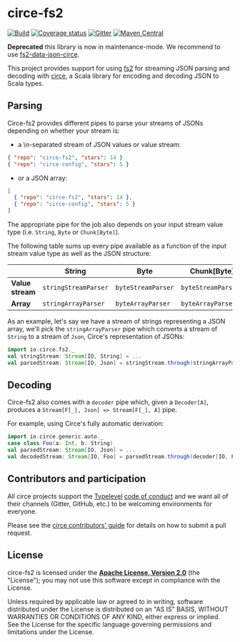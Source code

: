 # circe-fs2

[![Build](https://github.com/circe/circe-fs2/workflows/Continuous%20Integration/badge.svg)](https://github.com/circe/circe-fs2/actions)
[![Coverage status](https://img.shields.io/codecov/c/github/circe/circe-fs2/master.svg)](https://codecov.io/github/circe/circe-fs2)
[![Gitter](https://img.shields.io/badge/gitter-join%20chat-green.svg)](https://gitter.im/circe/circe)
[![Maven Central](https://img.shields.io/maven-central/v/io.circe/circe-fs2_2.12.svg)](https://maven-badges.herokuapp.com/maven-central/io.circe/circe-fs2_2.12)

**Deprecated** this library is now in maintenance-mode. We recommend to use [fs2-data-json-circe](https://fs2-data.gnieh.org/documentation/json/libraries/#circe).

This project provides support for using [fs2][fs2] for streaming JSON parsing and decoding with
[circe][circe], a Scala library for encoding and decoding JSON to Scala types.

## Parsing

Circe-fs2 provides different pipes to parse your streams of JSONs depending on whether your stream
is:

- a \n-separated stream of JSON values or value stream:

```json
{ "repo": "circe-fs2", "stars": 14 }
{ "repo": "circe-config", "stars": 5 }
```

- or a JSON array:

```json
[
  { "repo": "circe-fs2", "stars": 14 },
  { "repo": "circe-config", "stars": 5 }
]
```

The appropriate pipe for the job also depends on your input stream value type (i.e. `String`, `Byte`
or `Chunk[Byte]`).

The following table sums up every pipe available as a function of the input stream value type as
well as the JSON structure:

|                |String              |Byte              |Chunk[Byte]      |
|----------------|--------------------|------------------|-------------------|
|__Value stream__|`stringStreamParser`|`byteStreamParser`|`byteStreamParserC`|
|__Array__       |`stringArrayParser` |`byteArrayParser` |`byteArrayParserC` |

As an example, let's say we have a stream of strings representing a JSON array, we'll
pick the `stringArrayParser` pipe which converts a stream of `String` to a stream of `Json`, Circe's
representation of JSONs:

```scala
import io.circe.fs2._
val stringStream: Stream[IO, String] = ...
val parsedStream: Stream[IO, Json] = stringStream.through(stringArrayParser)
```

## Decoding

Circe-fs2 also comes with a `decoder` pipe which, given a `Decoder[A]`, produces a
`Stream[F[_], Json] => Stream[F[_], A]` pipe.

For example, using Circe's fully automatic derivation:

```scala
import io.circe.generic.auto._
case class Foo(a: Int, b: String)
val parsedStream: Stream[IO, Json] = ...
val decodedStream: Stream[IO, Foo] = parsedStream.through(decoder[IO, Foo])
```

## Contributors and participation

All circe projects support the [Typelevel][typelevel] [code of conduct][code-of-conduct] and we want
all of their channels (Gitter, GitHub, etc.) to be welcoming environments for everyone.

Please see the [circe contributors' guide][contributing] for details on how to submit a pull
request.

## License

circe-fs2 is licensed under the **[Apache License, Version 2.0][apache]**
(the "License"); you may not use this software except in compliance with the
License.

Unless required by applicable law or agreed to in writing, software
distributed under the License is distributed on an "AS IS" BASIS,
WITHOUT WARRANTIES OR CONDITIONS OF ANY KIND, either express or implied.
See the License for the specific language governing permissions and
limitations under the License.

[apache]: http://www.apache.org/licenses/LICENSE-2.0
[circe]: https://github.com/circe/circe
[code-of-conduct]: http://typelevel.org/conduct.html
[contributing]: https://circe.github.io/circe/contributing.html
[fs2]: https://github.com/functional-streams-for-scala/fs2
[typelevel]: http://typelevel.org/
